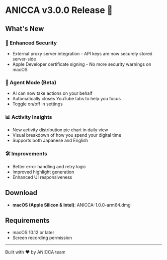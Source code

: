 # ANICCA v3.0.0 Release 🎉

## What's New

### 🔐 Enhanced Security
- External proxy server integration - API keys are now securely stored server-side
- Apple Developer certificate signing - No more security warnings on macOS

### 🤖 Agent Mode (Beta)
- AI can now take actions on your behalf
- Automatically closes YouTube tabs to help you focus
- Toggle on/off in settings

### 📊 Activity Insights
- New activity distribution pie chart in daily view
- Visual breakdown of how you spend your digital time
- Supports both Japanese and English

### 🛠️ Improvements
- Better error handling and retry logic
- Improved highlight generation
- Enhanced UI responsiveness

## Download
- **macOS (Apple Silicon & Intel)**: ANICCA-1.0.0-arm64.dmg

## Requirements
- macOS 10.12 or later
- Screen recording permission

---
Built with ❤️ by ANICCA team